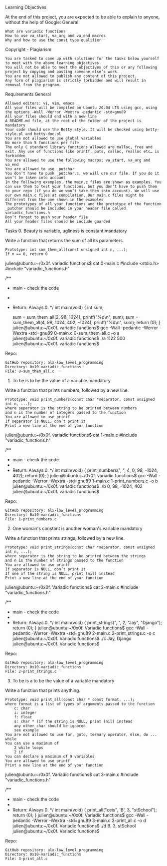 Learning Objectives

At the end of this project, you are expected to be able to explain to anyone, without the help of Google:
General

    What are variadic functions
    How to use va_start, va_arg and va_end macros
    Why and how to use the const type qualifier

Copyright - Plagiarism

    You are tasked to come up with solutions for the tasks below yourself to meet with the above learning objectives.
    You will not be able to meet the objectives of this or any following project by copying and pasting someone else’s work.
    You are not allowed to publish any content of this project.
    Any form of plagiarism is strictly forbidden and will result in removal from the program.

Requirements
General

    Allowed editors: vi, vim, emacs
    All your files will be compiled on Ubuntu 20.04 LTS using gcc, using the options -Wall -Werror -Wextra -pedantic -std=gnu89
    All your files should end with a new line
    A README.md file, at the root of the folder of the project is mandatory
    Your code should use the Betty style. It will be checked using betty-style.pl and betty-doc.pl
    You are not allowed to use global variables
    No more than 5 functions per file
    The only C standard library functions allowed are malloc, free and exit. Any use of functions like printf, puts, calloc, realloc etc… is forbidden
    You are allowed to use the following macros: va_start, va_arg and va_end
    You are allowed to use _putchar
    You don’t have to push _putchar.c, we will use our file. If you do it won’t be taken into account
    In the following examples, the main.c files are shown as examples. You can use them to test your functions, but you don’t have to push them to your repo (if you do we won’t take them into account). We will use our own main.c files at compilation. Our main.c files might be different from the one shown in the examples
    The prototypes of all your functions and the prototype of the function _putchar should be included in your header file called variadic_functions.h
    Don’t forget to push your header file
    All your header files should be include guarded

Tasks
0. Beauty is variable, ugliness is constant
mandatory

Write a function that returns the sum of all its parameters.

    Prototype: int sum_them_all(const unsigned int n, ...);
    If n == 0, return 0

julien@ubuntu:~/0x0f. variadic functions$ cat 0-main.c
#include <stdio.h>
#include "variadic_functions.h"

/**
 * main - check the code
 *
 * Return: Always 0.
 */
int main(void)
{
    int sum;

    sum = sum_them_all(2, 98, 1024);
    printf("%d\n", sum);
    sum = sum_them_all(4, 98, 1024, 402, -1024);
    printf("%d\n", sum);
    return (0);
}
julien@ubuntu:~/0x0f. variadic functions$ gcc -Wall -pedantic -Werror -Wextra -std=gnu89 0-main.c 0-sum_them_all.c -o a
julien@ubuntu:~/0x0f. variadic functions$ ./a
1122
500
julien@ubuntu:~/0x0f. variadic functions$

Repo:

    GitHub repository: alx-low_level_programming
    Directory: 0x10-variadic_functions
    File: 0-sum_them_all.c

1. To be is to be the value of a variable
mandatory

Write a function that prints numbers, followed by a new line.

    Prototype: void print_numbers(const char *separator, const unsigned int n, ...);
    where separator is the string to be printed between numbers
    and n is the number of integers passed to the function
    You are allowed to use printf
    If separator is NULL, don’t print it
    Print a new line at the end of your function

julien@ubuntu:~/0x0f. variadic functions$ cat 1-main.c
#include "variadic_functions.h"

/**
 * main - check the code
 *
 * Return: Always 0.
 */
int main(void)
{
    print_numbers(", ", 4, 0, 98, -1024, 402);
    return (0);
}
julien@ubuntu:~/0x0f. variadic functions$ gcc -Wall -pedantic -Werror -Wextra -std=gnu89 1-main.c 1-print_numbers.c -o b
julien@ubuntu:~/0x0f. variadic functions$ ./b
0, 98, -1024, 402
julien@ubuntu:~/0x0f. variadic functions$

Repo:

    GitHub repository: alx-low_level_programming
    Directory: 0x10-variadic_functions
    File: 1-print_numbers.c

2. One woman's constant is another woman's variable
mandatory

Write a function that prints strings, followed by a new line.

    Prototype: void print_strings(const char *separator, const unsigned int n, ...);
    where separator is the string to be printed between the strings
    and n is the number of strings passed to the function
    You are allowed to use printf
    If separator is NULL, don’t print it
    If one of the string is NULL, print (nil) instead
    Print a new line at the end of your function

julien@ubuntu:~/0x0f. Variadic functions$ cat 2-main.c
#include "variadic_functions.h"

/**
 * main - check the code
 *
 * Return: Always 0.
 */
int main(void)
{
    print_strings(", ", 2, "Jay", "Django");
    return (0);
}
julien@ubuntu:~/0x0f. Variadic functions$ gcc -Wall -pedantic -Werror -Wextra -std=gnu89 2-main.c 2-print_strings.c -o c
julien@ubuntu:~/0x0f. Variadic functions$ ./c
Jay, Django
julien@ubuntu:~/0x0f. Variadic functions$

Repo:

    GitHub repository: alx-low_level_programming
    Directory: 0x10-variadic_functions
    File: 2-print_strings.c

3. To be is a to be the value of a variable
mandatory

Write a function that prints anything.

    Prototype: void print_all(const char * const format, ...);
    where format is a list of types of arguments passed to the function
        c: char
        i: integer
        f: float
        s: char * (if the string is NULL, print (nil) instead
        any other char should be ignored
        see example
    You are not allowed to use for, goto, ternary operator, else, do ... while
    You can use a maximum of
        2 while loops
        2 if
    You can declare a maximum of 9 variables
    You are allowed to use printf
    Print a new line at the end of your function

julien@ubuntu:~/0x0f. Variadic functions$ cat 3-main.c
#include "variadic_functions.h"

/**
 * main - check the code
 *
 * Return: Always 0.
 */
int main(void)
{
    print_all("ceis", 'B', 3, "stSchool");
    return (0);
}
julien@ubuntu:~/0x0f. Variadic functions$ gcc -Wall -pedantic -Werror -Wextra -std=gnu89 3-main.c 3-print_all.c -o d
julien@ubuntu:~/0x0f. Variadic functions$ ./d
B, 3, stSchool
julien@ubuntu:~/0x0f. Variadic functions$

Repo:

    GitHub repository: alx-low_level_programming
    Directory: 0x10-variadic_functions
    File: 3-print_all.c


